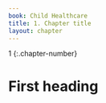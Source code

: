 ```yaml
---
book: Child Healthcare
title: 1. Chapter title
layout: chapter
---
```


1
{:.chapter-number}

# First heading

